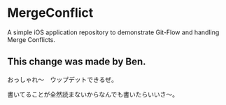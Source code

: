 # MergeConflict
A simple iOS application repository to demonstrate Git-Flow and handling Merge Conflicts.
## This change was made by Ben.

おっしゃれ〜　ウップデットできるぜ。

書いてることが全然読まないからなんでも書いたらいいさ〜。
